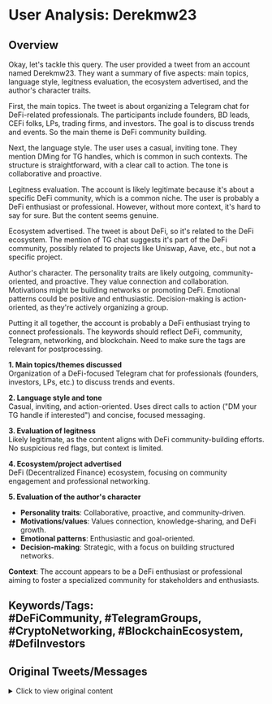# User Analysis: Derekmw23

## Overview

<think>
Okay, let's tackle this query. The user provided a tweet from an account named Derekmw23. They want a summary of five aspects: main topics, language style, legitness evaluation, the ecosystem advertised, and the author's character traits.

First, the main topics. The tweet is about organizing a Telegram chat for DeFi-related professionals. The participants include founders, BD leads, CEFi folks, LPs, trading firms, and investors. The goal is to discuss trends and events. So the main theme is DeFi community building.

Next, the language style. The user uses a casual, inviting tone. They mention DMing for TG handles, which is common in such contexts. The structure is straightforward, with a clear call to action. The tone is collaborative and proactive.

Legitness evaluation. The account is likely legitimate because it's about a specific DeFi community, which is a common niche. The user is probably a DeFi enthusiast or professional. However, without more context, it's hard to say for sure. But the content seems genuine.

Ecosystem advertised. The tweet is about DeFi, so it's related to the DeFi ecosystem. The mention of TG chat suggests it's part of the DeFi community, possibly related to projects like Uniswap, Aave, etc., but not a specific project.

Author's character. The personality traits are likely outgoing, community-oriented, and proactive. They value connection and collaboration. Motivations might be building networks or promoting DeFi. Emotional patterns could be positive and enthusiastic. Decision-making is action-oriented, as they're actively organizing a group.

Putting it all together, the account is probably a DeFi enthusiast trying to connect professionals. The keywords should reflect DeFi, community, Telegram, networking, and blockchain. Need to make sure the tags are relevant for postprocessing.
</think>

**1. Main topics/themes discussed**  
Organization of a DeFi-focused Telegram chat for professionals (founders, investors, LPs, etc.) to discuss trends and events.  

**2. Language style and tone**  
Casual, inviting, and action-oriented. Uses direct calls to action ("DM your TG handle if interested") and concise, focused messaging.  

**3. Evaluation of legitness**  
Likely legitimate, as the content aligns with DeFi community-building efforts. No suspicious red flags, but context is limited.  

**4. Ecosystem/project advertised**  
DeFi (Decentralized Finance) ecosystem, focusing on community engagement and professional networking.  

**5. Evaluation of the author's character**  
- **Personality traits**: Collaborative, proactive, and community-driven.  
- **Motivations/values**: Values connection, knowledge-sharing, and DeFi growth.  
- **Emotional patterns**: Enthusiastic and goal-oriented.  
- **Decision-making**: Strategic, with a focus on building structured networks.  

**Context**: The account appears to be a DeFi enthusiast or professional aiming to foster a specialized community for stakeholders and enthusiasts.  

**Keywords/Tags**:  
#DeFiCommunity, #TelegramGroups, #CryptoNetworking, #BlockchainEcosystem, #DefiInvestors
---
## Original Tweets/Messages

<details>
<summary>Click to view original content</summary>

| Type | Content |
|------|---------|
| messages | Thinking of putting together a NY defi chat on TG for:
- founders
- BD / growth leads
- cefi / fintech's interested in defi
- LP's
- trading firms
- investors

goal is to have a small group to discuss trends, developments and big events

DM your TG handle if interested :) |

</details>
